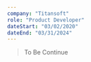 ```yaml
---
company: "Titansoft"
role: "Product Developer"
dateStart: "03/02/2020"
dateEnd: "03/31/2024"
---
```


> To Be Continue
